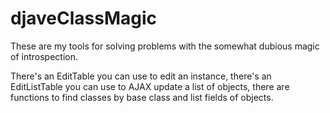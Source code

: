 # djaveClassMagic

These are my tools for solving problems with the somewhat dubious magic of introspection.

There's an EditTable you can use to edit an instance, there's an EditListTable you can use to AJAX update a list of objects, there are functions to find classes by base class and list fields of objects.
